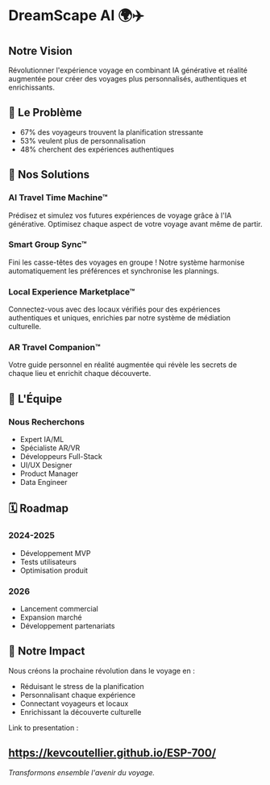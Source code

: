 # DreamScape AI 🌍✈️

## Notre Vision
Révolutionner l'expérience voyage en combinant IA générative et réalité augmentée pour créer des voyages plus personnalisés, authentiques et enrichissants.

## 🎯 Le Problème
- 67% des voyageurs trouvent la planification stressante
- 53% veulent plus de personnalisation
- 48% cherchent des expériences authentiques

## 🚀 Nos Solutions

### AI Travel Time Machine™
Prédisez et simulez vos futures expériences de voyage grâce à l'IA générative. Optimisez chaque aspect de votre voyage avant même de partir.

### Smart Group Sync™
Fini les casse-têtes des voyages en groupe ! Notre système harmonise automatiquement les préférences et synchronise les plannings.

### Local Experience Marketplace™
Connectez-vous avec des locaux vérifiés pour des expériences authentiques et uniques, enrichies par notre système de médiation culturelle.

### AR Travel Companion™
Votre guide personnel en réalité augmentée qui révèle les secrets de chaque lieu et enrichit chaque découverte.

## 👥 L'Équipe

### Nous Recherchons
- Expert IA/ML
- Spécialiste AR/VR
- Développeurs Full-Stack
- UI/UX Designer
- Product Manager
- Data Engineer

## 🗓 Roadmap

### 2024-2025
- Développement MVP
- Tests utilisateurs
- Optimisation produit 

### 2026
- Lancement commercial
- Expansion marché
- Développement partenariats

## 💫 Notre Impact
Nous créons la prochaine révolution dans le voyage en :
- Réduisant le stress de la planification
- Personnalisant chaque expérience
- Connectant voyageurs et locaux
- Enrichissant la découverte culturelle

Link to presentation : 

https://kevcoutellier.github.io/ESP-700/
---
*Transformons ensemble l'avenir du voyage.*
